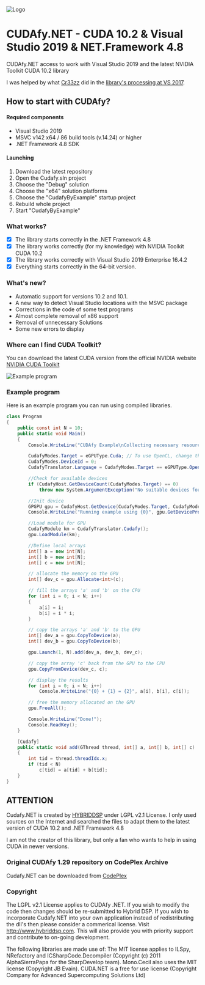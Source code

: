 ![Logo](https://github.com/rapiddev/CUDAfy.NET/blob/master/assets/cudafynet-banner.png?raw=true)

# CUDAfy.NET - CUDA 10.2 & Visual Studio 2019 & NET.Framework 4.8
CUDAfy.NET access to work with Visual Studio 2019 and the latest NVIDIA Toolkit CUDA 10.2 library

I was helped by what [Cr33zz](https://github.com/Cr33zz) did in the [library's processing at VS 2017](https://github.com/Cr33zz/CUDAfy.NET).

## How to start with CUDAfy?

#### Required components
- Visual Studio 2019
- MSVC v142 x64 / 86 build tools (v.14.24) or higher
- .NET Framework 4.8 SDK

#### Launching
1. Download the latest repository
2. Open the Cudafy.sln project
3. Choose the "Debug" solution
4. Choose the "x64" solution platforms
5. Choose the "CudafyByExample" startup project
6. Rebuild whole project
7. Start "CudafyByExample"

### What works?
- [x] The library starts correctly in the .NET Framework 4.8
- [x] The library works correctly (for my knowledge) with NVIDIA Toolkit CUDA 10.2
- [x] The library works correctly with Visual Studio 2019 Enterprise 16.4.2
- [x] Everything starts correctly in the 64-bit version.

### What's new?
- Automatic support for versions 10.2 and 10.1.
- A new way to detect Visual Studio locations with the MSVC package
- Corrections in the code of some test programs
- Almost complete removal of x86 support
- Removal of unnecessary Solutions
- Some new errors to display

### Where can I find CUDA Toolkit?
You can download the latest CUDA version from the official NVIDIA website
[NVIDIA CUDA Toolkit](https://developer.nvidia.com/cuda-downloads)

![Example program](https://github.com/rapiddev/CUDAfy.NET/blob/master/assets/cudafynet-example.png?raw=true)

### Example program
Here is an example program you can run using compiled libraries.
```c#
class Program
{
    public const int N = 10;
    public static void Main()
    {
        Console.WriteLine("CUDAfy Example\nCollecting necessary resources...");

        CudafyModes.Target = eGPUType.Cuda; // To use OpenCL, change this enum
        CudafyModes.DeviceId = 0;
        CudafyTranslator.Language = CudafyModes.Target == eGPUType.OpenCL ? eLanguage.OpenCL : eLanguage.Cuda;

        //Check for available devices
        if (CudafyHost.GetDeviceCount(CudafyModes.Target) == 0)
            throw new System.ArgumentException("No suitable devices found.", "original");

        //Init device
        GPGPU gpu = CudafyHost.GetDevice(CudafyModes.Target, CudafyModes.DeviceId);
        Console.WriteLine("Running example using {0}", gpu.GetDeviceProperties(false).Name);

        //Load module for GPU
        CudafyModule km = CudafyTranslator.Cudafy();
        gpu.LoadModule(km);

        //Define local arrays
        int[] a = new int[N];
        int[] b = new int[N];
        int[] c = new int[N];

        // allocate the memory on the GPU
        int[] dev_c = gpu.Allocate<int>(c);

        // fill the arrays 'a' and 'b' on the CPU
        for (int i = 0; i < N; i++)
        {
            a[i] = i;
            b[i] = i * i;
        }

        // copy the arrays 'a' and 'b' to the GPU
        int[] dev_a = gpu.CopyToDevice(a);
        int[] dev_b = gpu.CopyToDevice(b);

        gpu.Launch(1, N).add(dev_a, dev_b, dev_c);

        // copy the array 'c' back from the GPU to the CPU
        gpu.CopyFromDevice(dev_c, c);

        // display the results
        for (int i = 0; i < N; i++)
            Console.WriteLine("{0} + {1} = {2}", a[i], b[i], c[i]);

        // free the memory allocated on the GPU
        gpu.FreeAll();

        Console.WriteLine("Done!");
        Console.ReadKey();
    }

    [Cudafy]
    public static void add(GThread thread, int[] a, int[] b, int[] c)
    {
        int tid = thread.threadIdx.x;
        if (tid < N)
            c[tid] = a[tid] + b[tid];
    }
}
```

## ATTENTION
Cudafy.NET is created by [HYBRIDDSP](http://hybriddsp.com/products/cudafynet/) under LGPL v2.1 License.
I only used sources on the Internet and searched the files to adapt them to the latest version of CUDA 10.2 and .NET Framework 4.8

I am not the creator of this library, but only a fan who wants to help in using CUDA in newer versions.

### Original CUDAfy 1.29 repository on CodePlex Archive
Cudafy.NET can be downloaded from [CodePlex](https://archive.codeplex.com/?p=cudafy)

### Copyright
The LGPL v2.1 License applies to CUDAfy .NET. If you wish to modify the code then changes should be re-submitted to Hybrid DSP. If you wish to incorporate Cudafy.NET into your own application instead of redistributing the dll's then please consider a commerical license. Visit http://www.hybriddsp.com. This will also provide you with priority support and contribute to on-going development.

The following libraries are made use of:
The MIT license applies to ILSpy, NRefactory and ICSharpCode.Decompiler (Copyright (c) 2011 AlphaSierraPapa for the SharpDevelop team).
Mono.Cecil also uses the MIT license (Copyright JB Evain).
CUDA.NET is a free for use license (Copyright Company for Advanced Supercomputing Solutions Ltd)
